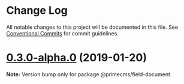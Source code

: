 # Change Log

All notable changes to this project will be documented in this file.
See [Conventional Commits](https://conventionalcommits.org) for commit guidelines.

# [0.3.0-alpha.0](https://github.com/birkir/prime/tree/master/packages/prime-field-document/compare/v0.2.21...v0.3.0-alpha.0) (2019-01-20)

**Note:** Version bump only for package @primecms/field-document

